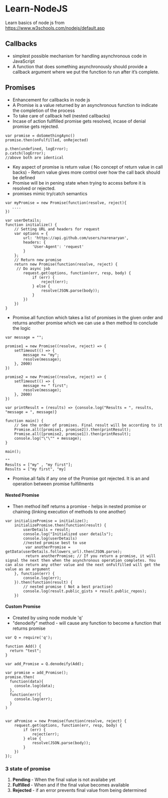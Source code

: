 # Learn-NodeJS

Learn basics of node js from https://www.w3schools.com/nodejs/default.asp

## Callbacks 

* simplest possible mechanism for handling asynchronous code in JavaScript
* A function that does something asynchronously should provide a callback argument where we put the function to run after it’s complete.


## Promises

* Enhancement for callbacks in node js
* A Promise is a value returned by an asynchronous function to indicate the completion of the process
* To take care of callback hell (nested callbacks)
* Incase of action fullfilled promise gets resolved, incase of denial promise gets rejected.
```
var promise = doSomethingAync()
promise.then(onFulfilled, onRejected)

p.then(undefined, logError);
p.catch(logError);
//above both are identical
```
* Key aspect of promise is return value ( No concept of return value in call backs) - Return value gives more control over how the call back should be defined
* Promise will be in pening state when trying to access before it is resolved or rejected.
* promises mimic try/catch semantics
```
var myPromise = new Promise(function(resolve, reject){
   ....
})

var userDetails;
function initialize() {
    // Setting URL and headers for request
    var options = {
        url: 'https://api.github.com/users/narenaryan',
        headers: {
            'User-Agent': 'request'
        }
    };
    // Return new promise 
    return new Promise(function(resolve, reject) {
     // Do async job
        request.get(options, function(err, resp, body) {
            if (err) {
                reject(err);
            } else {
                resolve(JSON.parse(body));
            }
        })
    })
}
```
* Promise.all function which takes a list of promises in the given order and returns another promise which we can use a then method to conclude the logic

```
var message = "";

promise1 = new Promise((resolve, reject) => {
    setTimeout(() => {
        message += "my";
        resolve(message);
    }, 2000)
})

promise2 = new Promise((resolve, reject) => {
    setTimeout(() => {
        message += " first";
        resolve(message);
    }, 2000)
})

var printResult = (results) => {console.log("Results = ", results, "message = ", message)}

function main() {
    // See the order of promises. Final result will be according to it
    Promise.all([promise1, promise2]).then(printResult);
    Promise.all([promise2, promise1]).then(printResult);
    console.log("\"\"" + message);
}

main();

""
Results = ["my" , "my first"];
Results = ["my first", "my]
```
* Promise.all fails if any one of the Promise got rejected. It is an and operation between promise fulfillments

#### Nested Promise

* Then method itelf returns a promise - helps in nested promise or chaining (linking execution of methods to one another) 

```
var initializePromise = initialize();
    initializePromise.then(function(result) {
        userDetails = result;
        console.log("Initialized user details");
        console.log(userDetails)
        //nested promise best to use
         var anotherPromise = getData(userDetails.followers_url).then(JSON.parse);
         return anotherPromise; // If you return a promise, it will signal the next then when the asynchronous operation completes. You can also return any other value and the next onFulfilled will get the value as an argument
    }, function(err) {
        console.log(err);
    }).then(function(result) {
        // nested promise ( Not a best practise)
        console.log(result.public_gists + result.public_repos);
    })
```

#### Custom Promise

* Created by using node module 'q'
* "denodeify" method - will cause any function to become a function that returns promise
```
var Q = require('q');

function Add() {
  return "test";
}

var add_Promise = Q.denodeify(Add);

var promise = add_Promise();
promise.then(
  function(data){
    console.log(data);
  },
  function(err){
    console.log(err);
  }
)


var aPromise = new Promise(function(resolve, reject) { 
    request.get(options, function(err, resp, body) { 
        if (err) { 
            reject(err); 
        } else { 
            resolve(JSON.parse(body)); 
        } 
    }) 
});
```

### 3 state of promise

1. <strong> Pending </strong>- When the final value is not availabe yet
2. <strong> Fulfilled </strong> - When and if the final value becomes available
3. <strong> Rejected </strong> - if an error prevents final value from being determined


